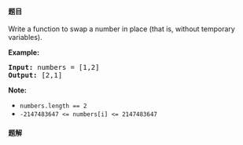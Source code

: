 #### 题目
<p>Write a function to swap a number in place (that is, without temporary variables).</p>

<p><strong>Example: </strong></p>

<pre>
<strong>Input:</strong> numbers = [1,2]
<strong>Output:</strong> [2,1]
</pre>

<p><strong>Note: </strong></p>

<ul>
	<li><code>numbers.length == 2</code></li>
	<li><code>-2147483647 &lt;= numbers[i] &lt;=&nbsp;2147483647</code></li>
</ul>


 #### 题解
